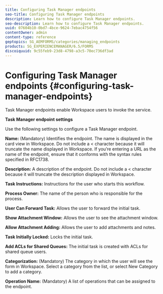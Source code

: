 ```yaml
---
title: Configuring Task Manager endpoints
seo-title: Configuring Task Manager endpoints
description: Learn how to configure Task Manager endpoints.
seo-description: Learn how to configure Task Manager endpoints.
uuid: 07604b10-0bd7-4bce-9624-7ebac4754f56
contentOwner: admin
content-type: reference
geptopics: SG_AEMFORMS/categories/managing_endpoints
products: SG_EXPERIENCEMANAGER/6.5/FORMS
discoiquuid: 9c55feb9-23d8-4798-a3c5-70ec736df3ad
---
```


# Configuring Task Manager endpoints {#configuring-task-manager-endpoints}

Task Manager endpoints enable Workspace users to invoke the service.

**Task Manager endpoint settings**

Use the following settings to configure a Task Manager endpoint.

**Name:** (Mandatory) Identifies the endpoint. The name is displayed in the card view in Workspace. Do not include a < character because it will truncate the name displayed in Workspace. If you’re entering a URL as the name of the endpoint, ensure that it conforms with the syntax rules specified in RFC1738.

**Description:** A description of the endpoint. Do not include a < character because it will truncate the description displayed in Workspace.

**Task Instructions:** Instructions for the user who starts this workflow.

**Process Owner:** The name of the person who is responsible for the process.

**User Can Forward Task:** Allows the user to forward the initial task.

**Show Attachment Window:** Allows the user to see the attachment window.

**Allow Attachment Adding:** Allows the user to add attachments and notes.

**Task Initially Locked:** Locks the initial task.

**Add ACLs for Shared Queues:** The initial task is created with ACLs for shared queue users.

**Categorization:** (Mandatory) The category in which the user will see the form in Workspace. Select a category from the list, or select New Category to add a category.

**Operation Name:** (Mandatory) A list of operations that can be assigned to the endpoint.

